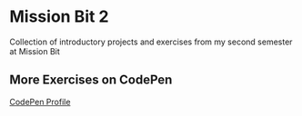 # Mission Bit 2
Collection of introductory projects and exercises from my second semester at Mission Bit

## More Exercises on CodePen
[CodePen Profile](https://codepen.io/Mellie28/)
